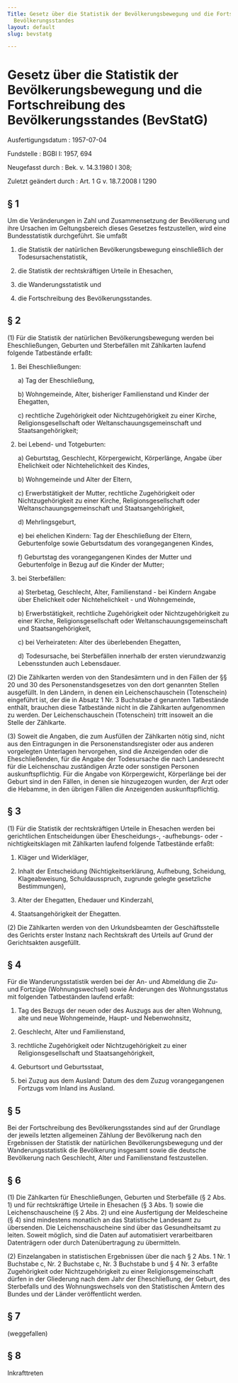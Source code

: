 ```yaml
---
Title: Gesetz über die Statistik der Bevölkerungsbewegung und die Fortschreibung des
  Bevölkerungsstandes
layout: default
slug: bevstatg

---
```


# Gesetz über die Statistik der Bevölkerungsbewegung und die Fortschreibung des Bevölkerungsstandes (BevStatG)

Ausfertigungsdatum
:   1957-07-04

Fundstelle
:   BGBl I: 1957, 694

Neugefasst durch
:   Bek. v. 14.3.1980 I 308;

Zuletzt geändert durch
:   Art. 1 G v. 18.7.2008 I 1290


## § 1

Um die Veränderungen in Zahl und Zusammensetzung der Bevölkerung und
ihre Ursachen im Geltungsbereich dieses Gesetzes festzustellen, wird
eine Bundesstatistik durchgeführt. Sie umfaßt

1.  die Statistik der natürlichen Bevölkerungsbewegung einschließlich der
    Todesursachenstatistik,


2.  die Statistik der rechtskräftigen Urteile in Ehesachen,


3.  die Wanderungsstatistik und


4.  die Fortschreibung des Bevölkerungsstandes.





## § 2

(1) Für die Statistik der natürlichen Bevölkerungsbewegung werden bei
Eheschließungen, Geburten und Sterbefällen mit Zählkarten laufend
folgende Tatbestände erfaßt:

1.  Bei Eheschließungen:

    a)  Tag der Eheschließung,


    b)  Wohngemeinde, Alter, bisheriger Familienstand und Kinder der
        Ehegatten,


    c)  rechtliche Zugehörigkeit oder Nichtzugehörigkeit zu einer Kirche,
        Religionsgesellschaft oder Weltanschauungsgemeinschaft und
        Staatsangehörigkeit;





2.  bei Lebend- und Totgeburten:

    a)  Geburtstag, Geschlecht, Körpergewicht, Körperlänge, Angabe über
        Ehelichkeit oder Nichtehelichkeit des Kindes,


    b)  Wohngemeinde und Alter der Eltern,


    c)  Erwerbstätigkeit der Mutter, rechtliche Zugehörigkeit oder
        Nichtzugehörigkeit zu einer Kirche, Religionsgesellschaft oder
        Weltanschauungsgemeinschaft und Staatsangehörigkeit,


    d)  Mehrlingsgeburt,


    e)  bei ehelichen Kindern: Tag der Eheschließung der Eltern, Geburtenfolge
        sowie Geburtsdatum des vorangegangenen Kindes,


    f)  Geburtstag des vorangegangenen Kindes der Mutter und Geburtenfolge in
        Bezug auf die Kinder der Mutter;





3.  bei Sterbefällen:

    a)  Sterbetag, Geschlecht, Alter, Familienstand - bei Kindern Angabe über
        Ehelichkeit oder Nichtehelichkeit - und Wohngemeinde,


    b)  Erwerbstätigkeit, rechtliche Zugehörigkeit oder Nichtzugehörigkeit zu
        einer Kirche, Religionsgesellschaft oder Weltanschauungsgemeinschaft
        und Staatsangehörigkeit,


    c)  bei Verheirateten: Alter des überlebenden Ehegatten,


    d)  Todesursache, bei Sterbefällen innerhalb der ersten vierundzwanzig
        Lebensstunden auch Lebensdauer.







(2) Die Zählkarten werden von den Standesämtern und in den Fällen der
§§ 20 und 30 des Personenstandsgesetzes von den dort genannten Stellen
ausgefüllt. In den Ländern, in denen ein Leichenschauschein
(Totenschein) eingeführt ist, der die in Absatz 1 Nr. 3 Buchstabe d
genannten Tatbestände enthält, brauchen diese Tatbestände nicht in die
Zählkarten aufgenommen zu werden. Der Leichenschauschein (Totenschein)
tritt insoweit an die Stelle der Zählkarte.

(3) Soweit die Angaben, die zum Ausfüllen der Zählkarten nötig sind,
nicht aus den Eintragungen in die Personenstandsregister oder aus
anderen vorgelegten Unterlagen hervorgehen, sind die Anzeigenden oder
die Eheschließenden, für die Angabe der Todesursache die nach
Landesrecht für die Leichenschau zuständigen Ärzte oder sonstigen
Personen auskunftspflichtig. Für die Angabe von Körpergewicht,
Körperlänge bei der Geburt sind in den Fällen, in denen sie
hinzugezogen wurden, der Arzt oder die Hebamme, in den übrigen Fällen
die Anzeigenden auskunftspflichtig.


## § 3

(1) Für die Statistik der rechtskräftigen Urteile in Ehesachen werden
bei gerichtlichen Entscheidungen über Ehescheidungs-, -aufhebungs-
oder -nichtigkeitsklagen mit Zählkarten laufend folgende Tatbestände
erfaßt:

1.  Kläger und Widerkläger,


2.  Inhalt der Entscheidung (Nichtigkeitserklärung, Aufhebung, Scheidung,
    Klageabweisung, Schuldausspruch, zugrunde gelegte gesetzliche
    Bestimmungen),


3.  Alter der Ehegatten, Ehedauer und Kinderzahl,


4.  Staatsangehörigkeit der Ehegatten.




(2) Die Zählkarten werden von den Urkundsbeamten der Geschäftsstelle
des Gerichts erster Instanz nach Rechtskraft des Urteils auf Grund der
Gerichtsakten ausgefüllt.


## § 4

Für die Wanderungsstatistik werden bei der An- und Abmeldung die Zu-
und Fortzüge (Wohnungswechsel) sowie Änderungen des Wohnungsstatus mit
folgenden Tatbeständen laufend erfaßt:

1.  Tag des Bezugs der neuen oder des Auszugs aus der alten Wohnung, alte
    und neue Wohngemeinde, Haupt- und Nebenwohnsitz,


2.  Geschlecht, Alter und Familienstand,


3.  rechtliche Zugehörigkeit oder Nichtzugehörigkeit zu einer
    Religionsgesellschaft und Staatsangehörigkeit,


4.  Geburtsort und Geburtsstaat,


5.  bei Zuzug aus dem Ausland: Datum des dem Zuzug vorangegangenen
    Fortzugs vom Inland ins Ausland.





## § 5

Bei der Fortschreibung des Bevölkerungsstandes sind auf der Grundlage
der jeweils letzten allgemeinen Zählung der Bevölkerung nach den
Ergebnissen der Statistik der natürlichen Bevölkerungsbewegung und der
Wanderungsstatistik die Bevölkerung insgesamt sowie die deutsche
Bevölkerung nach Geschlecht, Alter und Familienstand festzustellen.


## § 6

(1) Die Zählkarten für Eheschließungen, Geburten und Sterbefälle (§ 2
Abs. 1) und für rechtskräftige Urteile in Ehesachen (§ 3 Abs. 1) sowie
die Leichenschauscheine (§ 2 Abs. 2) und eine Ausfertigung der
Meldescheine (§ 4) sind mindestens monatlich an das Statistische
Landesamt zu übersenden. Die Leichenschauscheine sind über das
Gesundheitsamt zu leiten. Soweit möglich, sind die Daten auf
automatisiert verarbeitbaren Datenträgern oder durch Datenübertragung
zu übermitteln.

(2) Einzelangaben in statistischen Ergebnissen über die nach § 2 Abs.
1 Nr. 1 Buchstabe c, Nr. 2 Buchstabe c, Nr. 3 Buchstabe b und § 4 Nr.
3 erfaßte Zugehörigkeit oder Nichtzugehörigkeit zu einer
Religionsgemeinschaft dürfen in der Gliederung nach dem Jahr der
Eheschließung, der Geburt, des Sterbefalls und des Wohnungswechsels
von den Statistischen Ämtern des Bundes und der Länder veröffentlicht
werden.


## § 7

(weggefallen)


## § 8

Inkrafttreten

